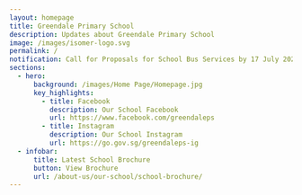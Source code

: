 ```yaml
---
layout: homepage
title: Greendale Primary School
description: Updates about Greendale Primary School
image: /images/isomer-logo.svg
permalink: /
notification: Call for Proposals for School Bus Services by 17 July 2023
sections:
  - hero:
      background: /images/Home Page/Homepage.jpg
      key_highlights:
        - title: Facebook
          description: Our School Facebook
          url: https://www.facebook.com/greendaleps
        - title: Instagram
          description: Our School Instagram
          url: https://go.gov.sg/greendaleps-ig
  - infobar:
      title: Latest School Brochure
      button: View Brochure
      url: /about-us/our-school/school-brochure/
---
```

